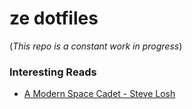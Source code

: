 ze dotfiles
========

(*This repo is a constant work in progress*)


### Interesting Reads

- [A Modern Space Cadet - Steve Losh](http://stevelosh.com/blog/2012/10/a-modern-space-cadet/)
